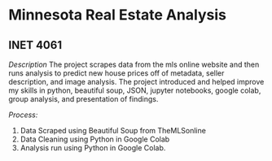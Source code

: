 # Minnesota Real Estate Analysis
## INET 4061

*Description*
The project scrapes data from the mls online website and then runs analysis to predict new house prices off of metadata, seller description, and image analysis. The project introduced and helped improve my skills in python, beautiful soup, JSON, jupyter notebooks, google colab, group analysis, and presentation of findings.

*Process:*
1. Data Scraped using Beautiful Soup from TheMLSonline
2. Data Cleaning using Python in Google Colab
3. Analysis run using Python in Google Colab. 

